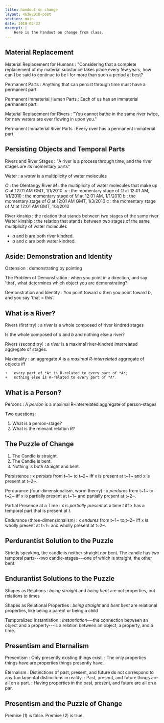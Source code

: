```yaml
---
title: handout on change
layout: 463w2010-post
section: main
date: 2010-02-22
excerpt: |
    Here is the handout on change from class.
---
```


## Material Replacement

Material Replacement for Humans
:	"Considering that a complete replacement of my material substance takes place every few years, how can I be said to continue to be I for more than such a period at best?

Permanent Parts
:	Anything that can persist through time must have a permanent part.

Permanent Immaterial Human Parts
:	Each of us has an immaterial permanent part.

Material Replacement for Rivers
:	"You cannot bathe in the same river twice, for new waters are ever flowing in upon you."

Permanent Immaterial River Parts
:	Every river has a permanent immaterial part.

## Persisting Objects and Temporal Parts

Rivers and River Stages
:	"A river is a process through time, and the river stages are its momentary parts"

Water
: 	a *water* is a multiplicity of water molecules

*O*
:	the Olentangy River
*M*
:	the multiplicity of water molecules that make up *O* at 12:01 AM GMT, 1/1/2010.
*a*
:	the momentary stage of *O* at 12:01 AM, 1/1/2010
:	the momentary stage of *M* at 12:01 AM, 1/1/2010
*b*
:	the momentary stage of *O* at 12:01 AM GMT, 1/3/2010
*c*
:	the momentary stage of *M* at 12:01 AM GMT, 1/3/2010

River kinship
:	the relation that stands between two stages of the same river
Water kinship
:	the relation that stands between two stages of the same multiplicity of water molecules

+	*a* and *b* are both river kindred.
+	*a* and *c* are both water kindred.

## Aside: Demonstration and Identity

Ostension
:	demonstrating by pointing

The Problem of Demonstration
:	when you point in a direction, and say 'that', what determines which object you are demonstrating?

Demonstration and Identity
:   You point toward *a* then you point toward *b*, and you say 'that = this'.

## What is a River?

Rivers (first try)
:	a *river* is a whole composed of river kindred stages

Is the whole composed of *a* and *b* and nothing else a river?

Rivers (second try)
:	a *river* is a maximal river-kindred interrelated aggregate of stages.

Maximality
:   an aggregate *A* is a *maximal R-interrelated* aggregate of objects iff
    
    +   every part of *A* is R-related to every part of *A*;
    +   nothing else is R-related to every part of *A*.

## What is a Person?

Persons
:   A *person* is a maximal R-interrelated aggregate of person-stages

Two questions:

1.  What is a person-stage?
2.  What is the relevant relation *R*?

## The Puzzle of Change

1.	The Candle is straight.
2.	The Candle is bent.
3.	Nothing is both straight and bent.

Persistence
:	x *persists* from t~1~ to t~2~ iff x is present at t~1~ and x is present at t~2~.

Perdurance (four-dimensionalism, worm theory)
:	x *perdures* from t~1~ to t~2~ iff x is partially present at t~1~ and partially present at t~2~.

Partial Presence at a Time
:	x is *partially present* at a time *t* iff x has a temporal part that is present at *t*.

Endurance (three-dimensionalism)
:	x *endures* from t~1~ to t~2~ iff x is wholly present at t~1~ and wholly present at t~2~.

## Perdurantist Solution to the Puzzle

Strictly speaking, the candle is neither straight nor bent. The candle has two temporal parts---two candle-stages---one of which is straight, the other bent.

## Endurantist Solutions to the Puzzle

Shapes as Relations
:   *being straight* and *being bent* are not properties, but relations to times

Shapes as Relational Properties
:   *being straight* and *bent bent* are relational properties, like being a parent or being a child

Temporalized Instantiation
:   *instantiation*---the connection between an object and a property---is a relation between an object, a property, and a time.

## Presentism and Eternalism

Presentism
:   Only presently existing things exist.
:   The only properties things have are properties things presently have.

Eternalism
:   Distinctions of past, present, and future do not correspond to any fundamental distinctions in reality.
:   Past, present, and future things are all on a part.
:   Having properties in the past, present, and future are all on a par.

## Presentism and the Puzzle of Change

Premise (1) is false. Premise (2) is true.
